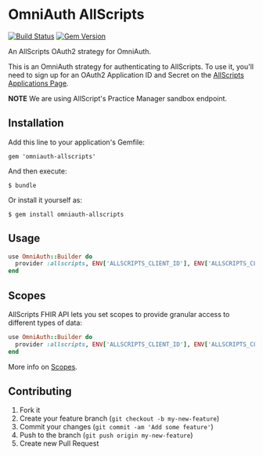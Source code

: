 # OmniAuth AllScripts

[![Build Status](https://travis-ci.org/bartimaeus/omniauth-allscripts.svg?branch=master)](https://travis-ci.org/bartimaeus/omniauth-allscripts)
[![Gem Version](https://badge.fury.io/rb/omniauth-allscripts.svg)](https://badge.fury.io/rb/omniauth-allscripts)

An AllScripts OAuth2 strategy for OmniAuth.

This is an OmniAuth strategy for authenticating to AllScripts. To
use it, you'll need to sign up for an OAuth2 Application ID and Secret
on the [AllScripts Applications Page](https://developer.allscripts.com).

**NOTE** We are using AllScript's Practice Manager sandbox endpoint.

## Installation

Add this line to your application's Gemfile:

    gem 'omniauth-allscripts'

And then execute:

    $ bundle

Or install it yourself as:

    $ gem install omniauth-allscripts

## Usage

```ruby
use OmniAuth::Builder do
  provider :allscripts, ENV['ALLSCRIPTS_CLIENT_ID'], ENV['ALLSCRIPTS_CLIENT_SECRET']
end
```

## Scopes

AllScripts FHIR API lets you set scopes to provide granular access to different types of data:

```ruby
use OmniAuth::Builder do
  provider :allscripts, ENV['ALLSCRIPTS_CLIENT_ID'], ENV['ALLSCRIPTS_CLIENT_SECRET'], scope: "launch openid patient/*.read"
end
```

More info on [Scopes](http://docs.smarthealthit.org/authorization/scopes-and-launch-context).

## Contributing

1.  Fork it
2.  Create your feature branch (`git checkout -b my-new-feature`)
3.  Commit your changes (`git commit -am 'Add some feature'`)
4.  Push to the branch (`git push origin my-new-feature`)
5.  Create new Pull Request
